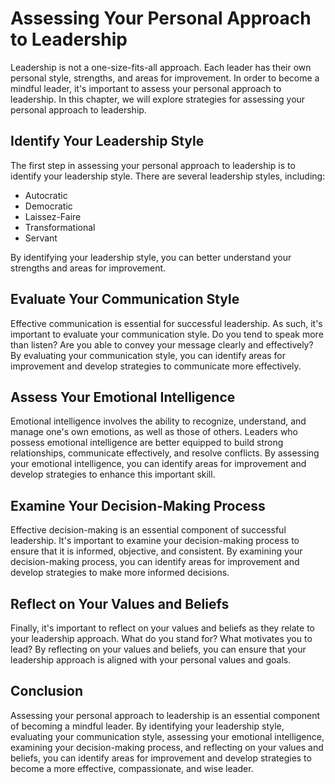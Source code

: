 Assessing Your Personal Approach to Leadership
=======================================================================================

Leadership is not a one-size-fits-all approach. Each leader has their own personal style, strengths, and areas for improvement. In order to become a mindful leader, it's important to assess your personal approach to leadership. In this chapter, we will explore strategies for assessing your personal approach to leadership.

Identify Your Leadership Style
------------------------------

The first step in assessing your personal approach to leadership is to identify your leadership style. There are several leadership styles, including:

* Autocratic
* Democratic
* Laissez-Faire
* Transformational
* Servant

By identifying your leadership style, you can better understand your strengths and areas for improvement.

Evaluate Your Communication Style
---------------------------------

Effective communication is essential for successful leadership. As such, it's important to evaluate your communication style. Do you tend to speak more than listen? Are you able to convey your message clearly and effectively? By evaluating your communication style, you can identify areas for improvement and develop strategies to communicate more effectively.

Assess Your Emotional Intelligence
----------------------------------

Emotional intelligence involves the ability to recognize, understand, and manage one's own emotions, as well as those of others. Leaders who possess emotional intelligence are better equipped to build strong relationships, communicate effectively, and resolve conflicts. By assessing your emotional intelligence, you can identify areas for improvement and develop strategies to enhance this important skill.

Examine Your Decision-Making Process
------------------------------------

Effective decision-making is an essential component of successful leadership. It's important to examine your decision-making process to ensure that it is informed, objective, and consistent. By examining your decision-making process, you can identify areas for improvement and develop strategies to make more informed decisions.

Reflect on Your Values and Beliefs
----------------------------------

Finally, it's important to reflect on your values and beliefs as they relate to your leadership approach. What do you stand for? What motivates you to lead? By reflecting on your values and beliefs, you can ensure that your leadership approach is aligned with your personal values and goals.

Conclusion
----------

Assessing your personal approach to leadership is an essential component of becoming a mindful leader. By identifying your leadership style, evaluating your communication style, assessing your emotional intelligence, examining your decision-making process, and reflecting on your values and beliefs, you can identify areas for improvement and develop strategies to become a more effective, compassionate, and wise leader.


